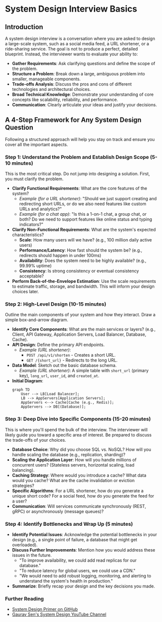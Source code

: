 # System Design Interview Basics

## Introduction

A system design interview is a conversation where you are asked to design a large-scale system, such as a social media feed, a URL shortener, or a ride-sharing service. The goal is not to produce a perfect, detailed blueprint. Instead, the interviewer wants to evaluate your ability to:

*   **Gather Requirements**: Ask clarifying questions and define the scope of the problem.
*   **Structure a Problem**: Break down a large, ambiguous problem into smaller, manageable components.
*   **Trade-offs Analysis**: Discuss the pros and cons of different technologies and architectural choices.
*   **Broad Technical Knowledge**: Demonstrate your understanding of core concepts like scalability, reliability, and performance.
*   **Communication**: Clearly articulate your ideas and justify your decisions.

## A 4-Step Framework for Any System Design Question

Following a structured approach will help you stay on track and ensure you cover all the important aspects.

### Step 1: Understand the Problem and Establish Design Scope (5-10 minutes)

This is the most critical step. Do not jump into designing a solution. First, you must clarify the problem.

*   **Clarify Functional Requirements**: What are the core features of the system?
    *   *Example (for a URL shortener)*: "Should we just support creating and redirecting short URLs, or do we also need features like custom URLs and analytics?"
    *   *Example (for a chat app)*: "Is this a 1-on-1 chat, a group chat, or both? Do we need to support features like online status and typing indicators?"
*   **Clarify Non-Functional Requirements**: What are the system's expected characteristics?
    *   **Scale**: How many users will we have? (e.g., 100 million daily active users)
    *   **Performance/Latency**: How fast should the system be? (e.g., redirects should happen in under 100ms)
    *   **Availability**: Does the system need to be highly available? (e.g., 99.99% uptime)
    *   **Consistency**: Is strong consistency or eventual consistency acceptable?
*   **Perform Back-of-the-Envelope Estimation**: Use the scale requirements to estimate traffic, storage, and bandwidth. This will inform your design choices later.

### Step 2: High-Level Design (10-15 minutes)

Outline the main components of your system and how they interact. Draw a simple box-and-arrow diagram.

*   **Identify Core Components**: What are the main services or layers? (e.g., Client, API Gateway, Application Servers, Load Balancer, Database, Cache).
*   **API Design**: Define the primary API endpoints.
    *   *Example (URL shortener)*:
        *   `POST /api/v1/shorten` - Creates a short URL.
        *   `GET /{short_url}` - Redirects to the long URL.
*   **Data Model**: Sketch out the basic database schema.
    *   *Example (URL shortener)*: A simple table with `short_url` (primary key), `long_url`, `user_id`, and `created_at`.
*   **Initial Diagram**:
    ```mermaid
    graph TD
        User --> LB[Load Balancer];
        LB --> AppServers[Application Servers];
        AppServers <--> Cache[Cache (e.g., Redis)];
        AppServers --> DB[(Database)];
    ```

### Step 3: Deep Dive into Specific Components (15-20 minutes)

This is where you'll spend the bulk of the interview. The interviewer will likely guide you toward a specific area of interest. Be prepared to discuss the trade-offs of your choices.

*   **Database Choice**: Why did you choose SQL vs. NoSQL? How will you handle scaling the database (e.g., replication, sharding)?
*   **Scaling the Application Layer**: How will you handle millions of concurrent users? (Stateless servers, horizontal scaling, load balancing).
*   **Caching Strategy**: Where would you introduce a cache? What data would you cache? What are the cache invalidation or eviction strategies?
*   **Specific Algorithms**: For a URL shortener, how do you generate a unique short code? For a social feed, how do you generate the feed for a user?
*   **Communication**: Will services communicate synchronously (REST, gRPC) or asynchronously (message queues)?

### Step 4: Identify Bottlenecks and Wrap Up (5 minutes)

*   **Identify Potential Issues**: Acknowledge the potential bottlenecks in your design (e.g., a single point of failure, a database that might get overloaded).
*   **Discuss Further Improvements**: Mention how you would address these issues in the future.
    *   "To improve availability, we could add read replicas for our database."
    *   "To reduce latency for global users, we could use a CDN."
    *   "We would need to add robust logging, monitoring, and alerting to understand the system's health in production."
*   **Summarize**: Briefly recap your design and the key decisions you made.

<div class="further-reading">
<h3>Further Reading</h3>
<ul>
  <li><a href="https://github.com/donnemartin/system-design-primer" target="_blank" rel="noopener noreferrer">System Design Primer on GitHub</a></li>
  <li><a href="https://www.youtube.com/c/GauravSensei" target="_blank" rel="noopener noreferrer">Gaurav Sen's System Design YouTube Channel</a></li>
</ul>
</div>
